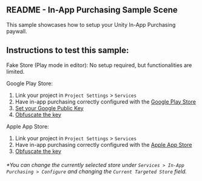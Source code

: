## README - In-App Purchasing Sample Scene

This sample showcases how to setup your Unity In-App Purchasing paywall.

## Instructions to test this sample:

Fake Store (Play mode in editor):
No setup required, but functionalities are limited.

Google Play Store:
1. Link your project in `Project Settings` > `Services`
2. Have in-app purchasing correctly configured with
   the [Google Play Store](https://docs.unity3d.com/Packages/com.unity.purchasing@4.12/manual/UnityIAPGoogleConfiguration.html)
3. [Set your Google Public Key](https://docs.unity3d.com/Packages/com.unity.purchasing@4.12/manual/GooglePublicKey.html)
4. [Obfuscate the key](https://docs.unity3d.com/Packages/com.unity.purchasing@4.12/manual/UnityIAPValidatingReceipts.html)

Apple App Store:
1. Link your project in `Project Settings` > `Services`
2. Have in-app purchasing correctly configured with the [Apple App Store](https://docs.unity3d.com/Packages/com.unity.purchasing@4.12/manual/UnityIAPAppleConfiguration.html)
3. [Obfuscate the key](https://docs.unity3d.com/Packages/com.unity.purchasing@4.12/manual/UnityIAPValidatingReceipts.html)

###### *You can change the currently selected store under `Services > In-App Purchasing > Configure` and changing the `Current Targeted Store` field.
